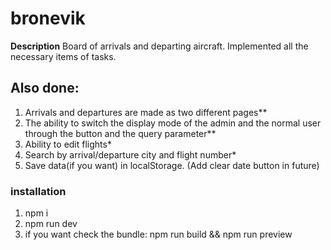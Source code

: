 # bronevik

**Description**
Board of arrivals and departing aircraft. Implemented all the necessary items of tasks. 

## Also done:
1.  Arrivals and departures are made as two different pages**
2.  The ability to switch the display mode of the admin and the normal user through the button and the query parameter**
3.  Ability to edit flights*
4.  Search by arrival/departure city and flight number*
5.  Save data(if you want) in localStorage. (Add clear date button in future)


### installation
1. npm i
2. npm run dev
3. if you want check the bundle: npm run build && npm run preview

